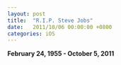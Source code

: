 ```yaml
---
layout: post
title:  "R.I.P. Steve Jobs"
date:   2011/10/06 00:00:00 +0800
categories: iOS
---
```


**February 24, 1955 - October 5, 2011**
